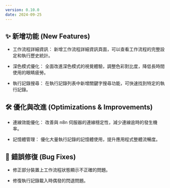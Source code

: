 ```yaml
---
version: 0.10.0
date: 2024-09-25
---
```


## ✨ 新增功能 (New Features)

- 工作流程詳細資訊： 新增工作流程詳細資訊頁面，可以查看工作流程的完整設定和執行歷史統計。

- 深色模式優化： 全面改進深色模式的視覺體驗，調整色彩對比度，降低長時間使用的眼睛疲勞。

- 執行記錄搜尋： 在執行記錄列表中新增關鍵字搜尋功能，可快速找到特定的執行記錄。

## 🛠️ 優化與改進 (Optimizations & Improvements)

- 連線效能優化： 改善與 n8n 伺服器的連線穩定性，減少連線逾時的發生機率。

- 記憶體管理： 優化大量執行記錄的記憶體使用，提升應用程式整體流暢度。

## 🐛 錯誤修復 (Bug Fixes)

- 修正部分裝置上工作流程狀態顯示不正確的問題。

- 修復執行記錄載入時偶發的閃退問題。
